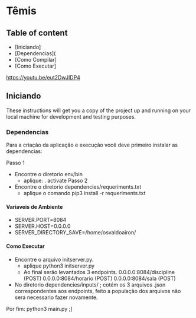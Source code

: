 <!--
Copyright (c) 2020 Osvaldo Airon

Permission is hereby granted, free of charge, to any person obtaining a copy
of this software and associated documentation files (the "Software"), to deal
in the Software without restriction, including without limitation the rights
to use, copy, modify, merge, publish, distribute, sublicense, and/or sell
copies of the Software, and to permit persons to whom the Software is
furnished to do so, subject to the following conditions:

The above copyright notice and this permission notice shall be included in all
copies or substantial portions of the Software.

THE SOFTWARE IS PROVIDED "AS IS", WITHOUT WARRANTY OF ANY KIND, EXPRESS OR
IMPLIED, INCLUDING BUT NOT LIMITED TO THE WARRANTIES OF MERCHANTABILITY,
FITNESS FOR A PARTICULAR PURPOSE AND NONINFRINGEMENT. IN NO EVENT SHALL THE
AUTHORS OR COPYRIGHT HOLDERS BE LIABLE FOR ANY CLAIM, DAMAGES OR OTHER
LIABILITY, WHETHER IN AN ACTION OF CONTRACT, TORT OR OTHERWISE, ARISING FROM,
OUT OF OR IN CONNECTION WITH THE SOFTWARE OR THE USE OR OTHER DEALINGS IN THE
SOFTWARE.
-->
Têmis
====
## Table of content
- [Iniciando]
- [Dependencias](
- [Como Compilar]
- [Como Executar]

https://youtu.be/eut2DwJIDP4

## Iniciando

These instructions will get you a copy of the project up and running on your local machine for development and testing purposes.

### Dependencias

Para a criação da aplicação e execução você deve primeiro instalar as dependencias:

Passo 1
- Encontre o diretorio env/bin
  * aplique: . activate
Passo 2
- Encontre o diretorio dependencies/requeriments.txt 
  * aplique o comando pip3 install -r requeriments.txt

#### Variaveis de Ambiente

- SERVER.PORT=8084
- SERVER.HOST=0.0.0.0
- SERVER_DIRECTORY_SAVE=/home/osvaldoairon/

#### Como Executar

- Encontre o arquivo initserver.py.
  * aplique python3 initserver.py
  * Ao final serão levantados 3 endpoints.
    0.0.0.0:8084/discipline (POST)
    0.0.0.0:8084/horario (POST)
    0.0.0.0:8084/sala (POST)
-  No diretorio dependencies/inputs/ ; cotém os 3 arquivos .json correspondentes aos endpoints, feito a população dos arquivos não sera necessario fazer novamente.

Por fim: python3 main.py ;]


